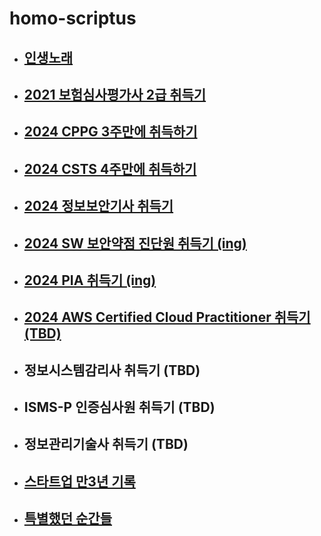 # homo-scriptus

  - ## [인생노래](./songsinmylife.md)

  - ## [2021 보험심사평가사 2급 취득기](./getcertofclaim.md)

  - ## [2024 CPPG 3주만에 취득하기](./getCppg.md)

  - ## [2024 CSTS 4주만에 취득하기](./getCSTS.md)

  - ## [2024 정보보안기사 취득기](./informationsecurityofficer.md)

  - ## [2024 SW 보안약점 진단원 취득기 (ing)](./getSWdevuldiag.md)

  - ## [2024 PIA 취득기 (ing)](./getPIA.md)

  - ## [2024 AWS Certified Cloud Practitioner 취득기 (TBD)](./getCP.md)

  - ## 정보시스템감리사 취득기 (TBD)

  - ## ISMS-P 인증심사원 취득기 (TBD)

  - ## 정보관리기술사 취득기 (TBD)

  - ## [스타트업 만3년 기록](./lifenote.md)

  - ## [특별했던 순간들](./momentbywonder.md) 
